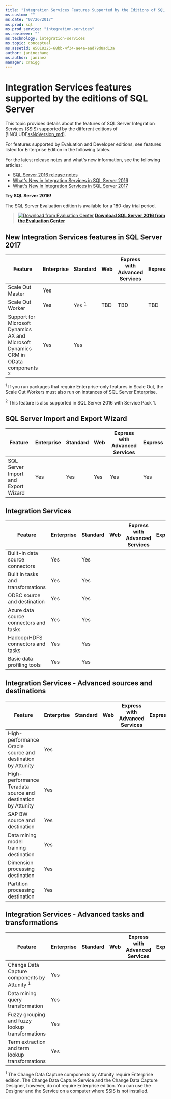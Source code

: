 ```yaml
---
title: "Integration Services Features Supported by the Editions of SQL Server | Microsoft Docs"
ms.custom: ""
ms.date: "07/26/2017"
ms.prod: sql
ms.prod_service: "integration-services"
ms.reviewer: ""
ms.technology: integration-services
ms.topic: conceptual
ms.assetid: e5018225-68bb-4f34-ae4a-ead79d8ad13a
author: janinezhang
ms.author: janinez
manager: craigg
---
```

# Integration Services features supported by the editions of SQL Server
 This topic provides details about the features of SQL Server Integration Services (SSIS) supported by the different editions of [!INCLUDE[ssNoVersion_md](../includes/ssnoversion-md.md)].  

For features supported by Evaluation and Developer editions, see features listed for Enterprise Edition in the following tables.
  
For the latest release notes and what's new information, see the following articles:
-   [SQL Server 2016 release notes](../sql-server/sql-server-2016-release-notes.md)
-   [What's New in Integration Services in SQL Server 2016](../integration-services/what-s-new-in-integration-services-in-sql-server-2016.md)
-   [What's New in Integration Services in SQL Server 2017](../integration-services/what-s-new-in-integration-services-in-sql-server-2017.md)
    
**Try SQL Server 2016!**    

The SQL Server Evaluation edition is available for a 180-day trial period.  
    
> [![Download from Evaluation Center](../analysis-services/media/download.png)](https://www.microsoft.com/evalcenter/evaluate-sql-server-2016) **[Download SQL Server 2016  from the Evaluation Center](https://www.microsoft.com/evalcenter/evaluate-sql-server-2016)**    
    
## <a name="ISNew"></a> New Integration Services features in SQL Server 2017
  
|Feature|Enterprise|Standard|Web|Express with Advanced Services|Express|  
|-------------|----------------|--------------|---------|------------------------------------|------------------------|  
|Scale Out Master|Yes|||||
|Scale Out Worker|Yes|Yes <sup>1</sup>|TBD|TBD|TBD|
|Support for Microsoft Dynamics AX and Microsoft Dynamics CRM in OData components <sup>2</sup>|Yes|Yes||||

<sup>1</sup> If you run packages that require Enterprise-only features in Scale Out, the Scale Out Workers must also run on instances of SQL Server Enterprise.

<sup>2</sup> This feature is also supported in SQL Server 2016 with Service Pack 1.

## <a name="IEWiz"></a> SQL Server Import and Export Wizard

|Feature|Enterprise|Standard|Web|Express with Advanced Services|Express|  
|-------------|----------------|--------------|---------|------------------------------------|------------------------|  
|SQL Server Import and Export Wizard|Yes|Yes|Yes|Yes|Yes|  

## <a name="IS"></a> Integration Services  
  
|Feature|Enterprise|Standard|Web|Express with Advanced Services|Express|  
|-------------|----------------|--------------|---------|------------------------------------|------------------------|  
|Built-in data source connectors|Yes|Yes|||| 
|Built in tasks and transformations|Yes|Yes||||  
|ODBC source and destination |Yes|Yes|||| 
|Azure data source connectors and tasks|Yes|Yes||||  
|Hadoop/HDFS connectors and tasks|Yes|Yes||||  
|Basic data profiling tools|Yes|Yes|||| 

## <a name="ISAA"></a> Integration Services - Advanced sources and destinations  
  
|Feature|Enterprise|Standard|Web|Express with Advanced Services|Express|  
|-------------|----------------|--------------|---------|------------------------------------|------------------------|  
|High-performance Oracle source and destination by Attunity|Yes|||||  
|High-performance Teradata source and destination by Attunity|Yes|||||  
|SAP BW source and destination|Yes|||||  
|Data mining model training destination|Yes|||||  
|Dimension processing destination|Yes|||||  
|Partition processing destination|Yes|||||  
  
## <a name="ISAT"></a> Integration Services - Advanced tasks and transformations  
  
|Feature|Enterprise|Standard|Web|Express with Advanced Services|Express|  
|-------------|----------------|--------------|---------|------------------------------------|------------------------|  
|Change Data Capture components by Attunity <sup>1</sup>|Yes|||||  
|Data mining query transformation|Yes|||||  
|Fuzzy grouping and fuzzy lookup transformations|Yes|||||  
|Term extraction and term lookup transformations|Yes|||||  

<sup>1</sup> The Change Data Capture components by Attunity require Enterprise edition. The Change Data Capture Service and the Change Data Capture Designer, however, do not require Enterprise edition. You can use the Designer and the Service on a computer where SSIS is not installed.
